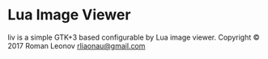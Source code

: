 Lua Image Viewer
===================

liv is a simple GTK+3 based configurable by Lua image viewer.
Copyright © 2017 Roman Leonov <rliaonau@gmail.com>
